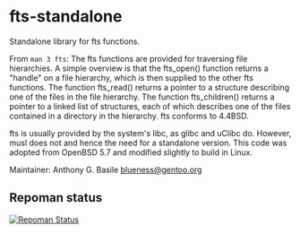 # fts-standalone

Standalone library for fts functions.

From `man 3 fts`: The fts functions are provided for traversing file
hierarchies.  A simple overview is that the fts_open() function returns
a "handle" on a file hierarchy, which is then supplied to the other fts
functions.  The function fts_read() returns a pointer to a structure
describing one of the files in the file hierarchy.  The function
fts_children() returns a pointer to a linked list of structures,  each
of which describes one of the files contained in a directory in the
hierarchy.  fts conforms to 4.4BSD.

fts is usually provided by the system's libc, as glibc and uClibc do.
However, musl does not and hence the need for a standalone version.
This code was adopted from OpenBSD 5.7 and modified slightly to build
in Linux.  

Maintainer: Anthony G. Basile <blueness@gentoo.org>

## Repoman status
[![Repoman Status](https://travis-ci.org/blueness/fts-standalone.png)](https://travis-ci.org/blueness/fts-standalone)
